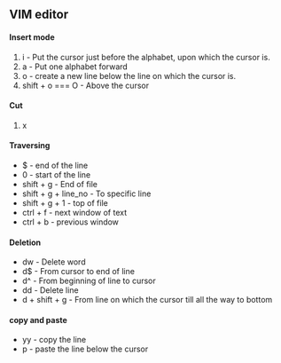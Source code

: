 ## VIM editor

#### Insert mode

1. i - Put the cursor just before the alphabet, upon which the cursor is.
2. a - Put one alphabet forward
3. o - create a new line below the line on which the cursor is.
4. shift + o === O - Above the cursor

#### Cut

1. x

#### Traversing

- $ - end of the line
- 0 - start of the line
- shift + g - End of file
- shift + g + line_no - To specific line
- shift + g + 1 - top of file
- ctrl + f - next window of text
- ctrl + b - previous window

#### Deletion

- dw - Delete word
- d$ - From cursor to end of line
- d^ - From beginning of line to cursor
- dd - Delete line
- d + shift + g - From line on which the cursor till all the way to bottom

#### copy and paste

- yy - copy the line
- p - paste the line below the cursor
